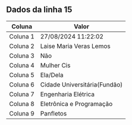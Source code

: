 ## Dados da linha 15

| Coluna | Valor |
|--------|-------|
| Coluna 1 | 27/08/2024 11:22:02 |
| Coluna 2 | Laise Maria Veras Lemos |
| Coluna 3 | Não |
| Coluna 4 | Mulher Cis |
| Coluna 5 | Ela/Dela |
| Coluna 6 | Cidade Universitária(Fundão) |
| Coluna 7 | Engenharia Elétrica |
| Coluna 8 | Eletrônica e Programação |
| Coluna 9 | Panfletos |
